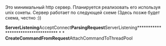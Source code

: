 Это минимальный http сервер.
Планируется реализовать его используя unix сокеты.
Сервер работает по следующей схеме (Здесь позже будет схема, честно :))

**ServerListening**AcceptConnect**ParsingRequest**ServerListening***********************************
                                                *
                                                *
                                                **CreateCommandFromRequest**AttachCommandToThreadPool
